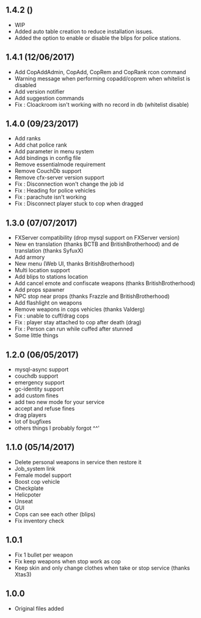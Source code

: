 ## 1.4.2 ()
* WIP
* Added auto table creation to reduce installation issues.
* Added the option to enable or disable the blips for police stations.

## 1.4.1 (12/06/2017)
* Add CopAddAdmin, CopAdd, CopRem and CopRank rcon command
* Warning message when performing copadd/coprem when whitelist is disabled
* Add version notifier
* Add suggestion commands
* Fix : Cloackroom isn't working with no record in db (whitelist disable)

## 1.4.0 (09/23/2017)
* Add ranks
* Add chat police rank
* Add parameter in menu system
* Add bindings in config file
* Remove essentialmode requirement
* Remove CouchDb support
* Remove cfx-server version support
* Fix : Disconnection won't change the job id
* Fix : Heading for police vehicles
* Fix : parachute isn't working
* Fix : Disconnect player stuck to cop when dragged

## 1.3.0 (07/07/2017)
* FXServer compatibility (drop mysql support on FXServer version)
* New en translation (thanks BCTB and BritishBrotherhood) and de translation (thanks SyfuxX)
* Add armory
* New menu (Web UI, thanks BritishBrotherhood)
* Multi location support
* Add blips to stations location
* Add cancel emote and confiscate weapons (thanks BritishBrotherhood)
* Add props spawner
* NPC stop near props (thanks Frazzle and BritishBrotherhood)
* Add flashlight on weapons
* Remove weapons in cops vehicles (thanks Valderg)
* Fix : unable to cuff/drag cops
* Fix : player stay attached to cop after death (drag)
* Fix : Person can run while cuffed after stunned
* Some little things

## 1.2.0 (06/05/2017)
* mysql-async support
* couchdb support
* emergency support
* gc-identity support
* add custom fines
* add two new mode for your service
* accept and refuse fines
* drag players
* lot of bugfixes
* others things I probably forgot ^^'

## 1.1.0 (05/14/2017)
* Delete personal weapons in service then restore it
* Job_system link
* Female model support
* Boost cop vehicle
* Checkplate
* Helicpoter
* Unseat
* GUI
* Cops can see each other (blips)
* Fix inventory check

## 1.0.1
* Fix 1 bullet per weapon
* Fix keep weapons when stop work as cop
* Keep skin and only change clothes when take or stop service (thanks Xtas3)

## 1.0.0
* Original files added
